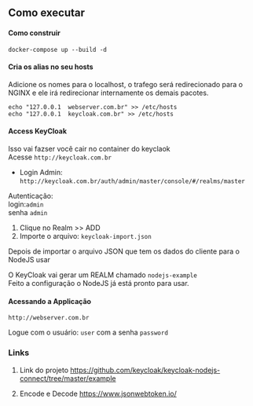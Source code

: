 ## Como executar

#### Como construir
`docker-compose up --build -d`


#### Cria os alias no seu hosts

Adicione os nomes para o localhost, o trafego será redirecionado para o NGINX e ele irá redirecionar internamente os demais pacotes.
```
echo "127.0.0.1  webserver.com.br" >> /etc/hosts
echo "127.0.0.1  keycloak.com.br" >> /etc/hosts
```

#### Access KeyCloak
Isso vai fazser você cair no container do keyclaok<br/>
Acesse `http://keycloak.com.br`


- Login Admin: `http://keycloak.com.br/auth/admin/master/console/#/realms/master`

Autenticação:<br/>
login:`admin`<br/>
senha `admin`<br/>

1. Clique no Realm >> ADD 
2. Importe o arquivo: `keycloak-import.json`<br/>

Depois de importar o arquivo JSON que tem os dados do cliente para o NodeJS usar

O KeyCloak vai gerar um REALM chamado `nodejs-example` <br/>
Feito a configuração o NodeJS já está pronto para usar.




#### Acessando a Applicação
`http://webserver.com.br`

Logue com o usuário: `user` com a senha `password`<br/>

### Links

 1. Link do projeto
 https://github.com/keycloak/keycloak-nodejs-connect/tree/master/example

 2. Encode e Decode
https://www.jsonwebtoken.io/ 
